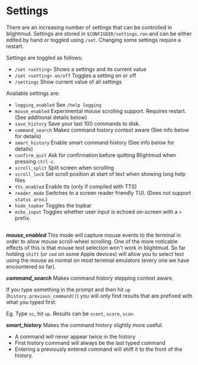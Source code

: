# Settings

There are an increasing number of settings that can be controlled in blightmud.
Settings are stored in `$CONFIGDIR/settings.ron` and can be either edited by
hand or toggled using `/set`. Changing some settings require a restart.

Settings are toggled as follows:

- `/set <setting>`           Shows a settings and its current value
- `/set <setting> on/off`    Toggles a setting on or off
- `/settings`                Show current value of all settings

Available settings are:

- `logging_enabled`     See `/help logging`
- `mouse_enabled`       Experimental mouse scrolling support. Requires restart.
                        (See additional details below)
- `save_history`        Save your last 100 commands to disk.
- `command_search`      Makes command history context aware (See info below for details)
- `smart_history`       Enable smart command history (See info below for details)
- `confirm_quit`        Ask for confirmation before quitting Blightmud when pressing `ctrl-c`.
- `scroll_split`        Split screen when scrolling
- `scroll_lock`         Set scroll position at start of text when showing long help files
- `tts_enabled`         Enable tts (only if compiled with TTS)
- `reader_mode`         Switches to a screen reader friendly TUI. (Does not support `status area`.)
- `hide_topbar`         Toggles the topbar
- `echo_input`          Toggles whether user input is echoed on-screen with a `> ` prefix.

##

***mouse_enabled***
This mode will capture mouse events to the terminal in order to allow mouse
scroll-wheel scrolling. One of the more noticable effects of this is that mouse
text selection won't work in blightmud. So far holding `shift` (or `cmd` on
some Apple devices) will allow you to select text using the mouse as normal on
most terminal emulators (every one we have encountered so far).

***command_search***
Makes command history stepping context aware.

If you type something in the prompt and then hit `up` (`history.previous_command()`)
you will only find results that are prefixed with what you typed first.

Eg. Type `sc`, hit `up`. Results can be `scent`, `score`, `scan`.

***smart_history***
Makes the command history slightly more useful.

- A command will never appear twice in the history
- First history command will always be the last typed command
- Entering a previously entered command will shift it to the front of the history.
